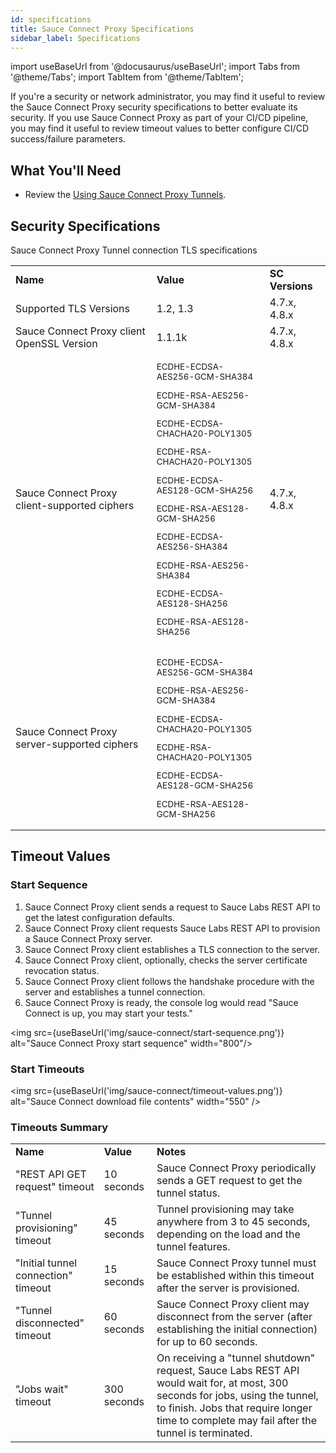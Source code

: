 ```yaml
---
id: specifications
title: Sauce Connect Proxy Specifications
sidebar_label: Specifications
---
```


import useBaseUrl from '@docusaurus/useBaseUrl';
import Tabs from '@theme/Tabs';
import TabItem from '@theme/TabItem';

If you're a security or network administrator, you may find it useful to review the Sauce Connect Proxy security specifications to better evaluate its security.
If you use Sauce Connect Proxy as part of your CI/CD pipeline, you may find it useful to review timeout values to better configure CI/CD success/failure parameters.

## What You'll Need
* Review the [Using Sauce Connect Proxy Tunnels](/secure-connections/sauce-connect/proxy-tunnels).


## Security Specifications
Sauce Connect Proxy Tunnel connection TLS specifications

<table>
  <tr>
   <td><strong>Name</strong>
   </td>
   <td><strong>Value</strong>
   </td>
   <td><strong>SC Versions</strong>
   </td>
  </tr>
  <tr>
   <td>Supported TLS Versions
   </td>
   <td>1.2, 1.3
   </td>
   <td>4.7.x, 4.8.x
   </td>
  </tr>
  <tr>
   <td>Sauce Connect Proxy client OpenSSL Version
   </td>
   <td>1.1.1k
   </td>
   <td>4.7.x, 4.8.x
   </td>
  </tr>
  <tr>
   <td>Sauce Connect Proxy client-supported ciphers
   </td>
   <td><small>
   <p>ECDHE-ECDSA-AES256-GCM-SHA384</p>
   <p>ECDHE-RSA-AES256-GCM-SHA384</p>
   <p>ECDHE-ECDSA-CHACHA20-POLY1305</p>
   <p>ECDHE-RSA-CHACHA20-POLY1305</p>
   <p>ECDHE-ECDSA-AES128-GCM-SHA256</p>
   <p>ECDHE-RSA-AES128-GCM-SHA256</p>
   <p>ECDHE-ECDSA-AES256-SHA384</p>
   <p>ECDHE-RSA-AES256-SHA384</p>
   <p>ECDHE-ECDSA-AES128-SHA256</p>
   <p>ECDHE-RSA-AES128-SHA256</p></small>
   </td>
   <td>4.7.x, 4.8.x
   </td>
  </tr>
  <tr>
   <td>Sauce Connect Proxy server-supported ciphers
   </td>
   <td><small>
   <p>ECDHE-ECDSA-AES256-GCM-SHA384</p>
   <p>ECDHE-RSA-AES256-GCM-SHA384</p>
   <p>ECDHE-ECDSA-CHACHA20-POLY1305</p>
   <p>ECDHE-RSA-CHACHA20-POLY1305</p>
   <p>ECDHE-ECDSA-AES128-GCM-SHA256</p>
   <p>ECDHE-RSA-AES128-GCM-SHA256</p></small>
   </td>
   <td>
   </td>
  </tr>
</table>

## Timeout Values

### Start Sequence
1. Sauce Connect Proxy client sends a request to Sauce Labs REST API to get the latest configuration defaults.
1. Sauce Connect Proxy client requests Sauce Labs REST API to provision a Sauce Connect Proxy server.
1. Sauce Connect Proxy client establishes a TLS connection to the server.
1. Sauce Connect Proxy client, optionally, checks the server certificate revocation status.
1. Sauce Connect Proxy client follows the handshake procedure with the server and establishes a tunnel connection.
1. Sauce Connect Proxy is ready, the console log would read "Sauce Connect is up, you may start your tests."

<img src={useBaseUrl('img/sauce-connect/start-sequence.png')} alt="Sauce Connect Proxy start sequence" width="800"/>

### Start Timeouts

<img src={useBaseUrl('img/sauce-connect/timeout-values.png')} alt="Sauce Connect download file contents" width="550" />

### Timeouts Summary

<table>
  <tr>
   <td><strong>Name</strong>
   </td>
   <td><strong>Value</strong>
   </td>
   <td><strong>Notes</strong>
   </td>
  </tr>
  <tr>
   <td>"REST API GET request" timeout
   </td>
   <td>10 seconds
   </td>
   <td>Sauce Connect Proxy periodically sends a GET request to get the tunnel status.
   </td>
  </tr>
  <tr>
   <td>"Tunnel provisioning" timeout
   </td>
   <td>45 seconds
   </td>
   <td>Tunnel provisioning may take anywhere from 3 to 45 seconds, depending on the load and the tunnel features.
   </td>
  </tr>
  <tr>
   <td>"Initial tunnel connection" timeout
   </td>
   <td>15 seconds
   </td>
   <td>Sauce Connect Proxy tunnel must be established within this timeout after the server is provisioned.
   </td>
  </tr>
  <tr>
   <td>"Tunnel disconnected" timeout
   </td>
   <td>60 seconds
   </td>
   <td>Sauce Connect Proxy client may disconnect from the server (after establishing the initial connection) for up to 60 seconds.
   </td>
  </tr>
    <tr>
   <td>"Jobs wait" timeout
   </td>
   <td>300 seconds
   </td>
   <td>On receiving a "tunnel shutdown" request, Sauce Labs REST API would wait for, at most, 300 seconds for jobs, using the tunnel, to finish. Jobs that require longer time to complete may fail after the tunnel is terminated.
   </td>
  </tr>
</table>

